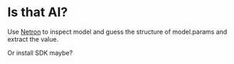 # Is that AI?
Use [Netron](https://netron.app) to inspect model and guess the structure of model.params and extract the value.

Or install SDK maybe?
